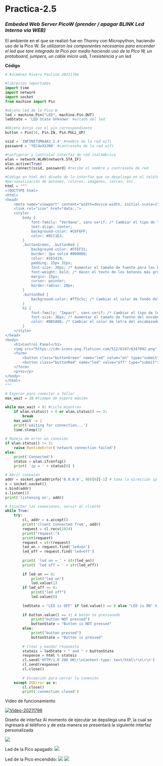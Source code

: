 # Practica-2.5

### *Embeded Web Server PicoW (prender / apagar BLINK Led Interno via WEB)*

El ambiente en el que se realizó fue en Thonny con Micropython, haciendo uso de la Pico W.
_Se utilizaron los componentes necesarios para encender el led que tare integrado la Pico por medio_
_haciendo uso de la Pico W, un protoboard, jumpers, un cable micro usb, 1 resistencia y un led_

**Código**
```python
# #Jiménez Rivera Paulina 20211796

#librerías importadas
import time
import network
import socket
from machine import Pin

#objeto led de la Pico W
led = machine.Pin("LED", machine.Pin.OUT)
ledState = 'LED State Unknown' #estado del led

#Objeto boton con el pin correspondiente
button = Pin(16, Pin.IN, Pin.PULL_UP)

ssid = 'INFINITUMA4A3_2.4' #nombre de la red wifi
password = 'YEC4oXXJN9' #contraseña de la red wifi

#configurar y controlar interfaz de red inalámbrica
wlan = network.WLAN(network.STA_IF)
wlan.active(True)
wlan.connect(ssid, password) #recibe el nombre y contraseña de red

#Código en html del diseño de la interfaz que se despliega en el teléfono
#personalización de botones, colores, imágenes, letras, etc.
html = """
<!DOCTYPE html>
<html>
<head>
    <meta name="viewport" content="width=device-width, initial-scale=1">
    <link rel="icon" href="data:,">
    <style>
        body {
            font-family: "Verdana", sans-serif; /* Cambiar el tipo de letra del cuerpo del documento */
            text-align: center;
            background-color: #C6F6FF;
            color: #8CC1E3;
        }
        .buttonGreen, .buttonRed {
            background-color: #FFEF31;
            border: 3px solid #000000;
            color: #2b5419;
            padding: 15px 32px;
            font-size: 20px; /* Aumentar el tamaño de fuente para los botones */
            font-weight: bold; /* Hacer el texto de los botones más grueso */
            margin: 15px;
            cursor: pointer;
            border-radius: 20px;
        }
        .buttonRed {
            background-color: #ff5c5c; /* Cambiar el color de fondo del botón rojo */
        }
        h1 {
            font-family: "Impact", sans-serif; /* Cambiar el tipo de letra del encabezado h1 */
            font-size: 36px; /* Aumentar el tamaño de fuente del encabezado */
            color: #0B5A8D; /* Cambiar el color de letra del encabezado */
        }
    </style>
</head>
<body>
    <h1>Control Panel</h1>
    <img src="https://cdn-icons-png.flaticon.com/512/6347/6347992.png" alt="Descripción de la imagen" style="width: 300px; height: auto;">
    <form>
        <button class="buttonGreen" name="led" value="on" type="submit">LED ON</button>
        <button class="buttonRed" name="led" value="off" type="submit">LED OFF</button>
    </form>
    <p>%s</p>
</body>
</html>
"""

# Esperar para conectar o fallar
max_wait = 10 #tiempo de espera máximo

while max_wait > 0: #ciclo mientras
    if wlan.status() < 0 or wlan.status() >= 3:
        break
    max_wait -= 1
    print('waiting for connection...')
    time.sleep(1)
    
# Manejo de error en conexión
if wlan.status() != 3:
    raise RuntimeError('network connection failed')
else:
    print('Connected')
    status = wlan.ifconfig()
    print( 'ip = ' + status[0] )
    
# Abrir conexión
addr = socket.getaddrinfo('0.0.0.0', 80)[0][-1] # toma la dirección ip del ciente y el puerto
s = socket.socket()
s.bind(addr)
s.listen(1)
print('listening on', addr)

# Escuchar las conexiones, servir al cliente 
while True:
    try:       
        cl, addr = s.accept()
        print('client connected from', addr)
        request = cl.recv(1024)
        print("request:")
        print(request)
        request = str(request)
        led_on = request.find('led=on')
        led_off = request.find('led=off')
        
        print( 'led on = ' + str(led_on))
        print( 'led off = ' + str(led_off))
        
        if led_on == 8:
            print("led on")
            led.value(1)
        if led_off == 8:
            print("led off")
            led.value(0)
        
        ledState = "LED is OFF" if led.value() == 0 else "LED is ON" # sentencia if-else
        
        if button.value() == 1: # botón no presionado
            print("button NOT pressed")
            buttonState = "Button is NOT pressed"
        else:
            print("button pressed")
            buttonState = "Button is pressed"
        
        # Crear y mandar respuesta
        stateis = ledState + " and " + buttonState
        response = html % stateis
        cl.send('HTTP/1.0 200 OK\r\nContent-type: text/html\r\n\r\n')
        cl.send(response)
        cl.close()
        
        # Excepción para cerrar la conexión
    except OSError as e:
        cl.close()
        print('connection closed')
```

Video de funcionamiento

[![Video-20211796](https://img.youtube.com/vi/v=EKv0EQlmn2s&ab_channel=PAULINAJIMENEZRIVERA/0.jpg)](https://www.youtube.com/watch?v=Zg2advtpqTI&feature=youtu.be&ab_channel=PAULINAJIMENEZRIVERA)

Diseño de interfaz
Al momento de ejecutar se depsliega una IP, la cual se ingresará al teléfono y de esta manera se presentará
la siguiente interfaz personalizada

![](interfaz.png)

Led de la Pico apagado:
![](ledoff2.png)

Led de la Pico encendido:
![](ledon1.png)
![](ledon2.png)
